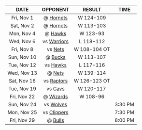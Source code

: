 |    DATE     |             OPPONENT              |    RESULT    |  TIME   |
|:-----------:|:---------------------------------:|:------------:|:-------:|
| Fri, Nov 1  | @ [Hornets](/r/CharlotteHornets)  |  W 124-109   |         |
| Sat, Nov 2  | @ [Hornets](/r/CharlotteHornets)  |  W 113-103   |         |
| Mon, Nov 4  |    @ [Hawks](/r/AtlantaHawks)     |   W 123-93   |         |
| Wed, Nov 6  |    vs [Warriors](/r/warriors)     |  L 118-112   |         |
| Fri, Nov 8  |       vs [Nets](/r/GoNets)        | W 108-104 OT |         |
| Sun, Nov 10 |      @ [Bucks](/r/MkeBucks)       |  W 113-107   |         |
| Tue, Nov 12 |    vs [Hawks](/r/AtlantaHawks)    |  L 117-116   |         |
| Wed, Nov 13 |        @ [Nets](/r/GoNets)        |  W 139-114   |         |
| Sat, Nov 16 |  vs [Raptors](/r/torontoraptors)  | W 126-123 OT |         |
| Tue, Nov 19 |    vs [Cavs](/r/clevelandcavs)    |  W 120-117   |         |
| Fri, Nov 22 | @ [Wizards](/r/washingtonwizards) |   W 108-96   |         |
| Sun, Nov 24 |   vs [Wolves](/r/timberwolves)    |              | 3:30 PM |
| Mon, Nov 25 |   vs [Clippers](/r/LAClippers)    |              | 7:30 PM |
| Fri, Nov 29 |    @ [Bulls](/r/chicagobulls)     |              | 8:00 PM |